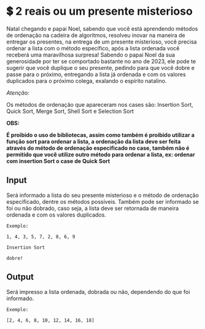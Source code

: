 # 💲 2 reais ou um presente misterioso
Natal chegando e papai Noel, sabendo que você está aprendendo métodos de ordenação na cadeira de algoritmos, resolveu inovar na maneira de entregar os presentes, na entrega de um presente misterioso, você precisa ordenar a lista com o método específico, após a lista ordenada você receberá uma maravilhosa surpresa! Sabendo o papai Noel da sua generosidade por ter se comportado bastante no ano de 2023, ele pode te sugerir que você duplique o seu presente, pedindo para que você dobre e passe para o próximo, entregando a lista já ordenada e com os valores duplicados para o próximo colega, exalando o espírito natalino.

*Atenção:*

Os métodos de ordenação que apareceram nos cases são: Insertion Sort, Quick Sort, Merge Sort, Shell Sort e Selection Sort

**OBS:**

**É proibido o uso de bibliotecas, assim como também é proibido utilizar a função sort para ordenar a lista, a ordenação da lista deve ser feita através do método de ordenação especificado no case, também não é permitido que você utilize outro método para ordenar a lista, ex: ordenar com insertion Sort o case de Quick Sort**

## Input

Será informado a lista do seu presente misterioso e o método de ordenação especificado, dentre os métodos possíveis. Também pode ser informado se foi ou não dobrado, caso seja, a lista deve ser retornada de maneira ordenada e com os valores duplicados.
```
Exemplo:

1, 4, 3, 5, 7, 2, 8, 6, 9

Insertion Sort

dobre!

```


## Output

Será impresso a lista ordenada, dobrada ou não, dependendo do que foi informado.
```
Exemplo:

[2, 4, 6, 8, 10, 12, 14, 16, 18]
```